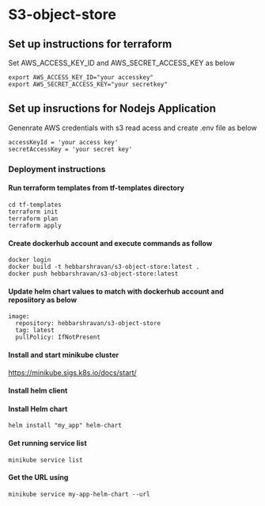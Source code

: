 # S3-object-store

## Set up instructions for terraform

Set AWS_ACCESS_KEY_ID and AWS_SECRET_ACCESS_KEY as below

```shell
export AWS_ACCESS_KEY_ID="your accesskey"
export AWS_SECRET_ACCESS_KEY="your secretkey"
````


## Set up insructions for Nodejs Application

Genenrate AWS credentials with s3 read acess and create .env file as below

```shell
accessKeyId = 'your access key'
secretAccessKey = 'your secret key'
```

### Deployment instructions

#### Run terraform templates from tf-templates directory

```shell
cd tf-templates
terraform init
terraform plan
terraform apply
```
#### Create dockerhub account and execute commands as follow

```shell
docker login 
docker build -t hebbarshravan/s3-object-store:latest .
docker push hebbarshravan/s3-object-store:latest
```

#### Update helm chart values to match with dockerhub account and reposiitory as below

```
image:
  repository: hebbarshravan/s3-object-store
  tag: latest
  pullPolicy: IfNotPresent
```

#### Install and start minikube cluster 

https://minikube.sigs.k8s.io/docs/start/

#### Install helm client 

#### Install Helm chart 

```shell 
helm install "my_app" helm-chart
```

#### Get running service list

```shell
minikube service list
```

#### Get the URL using

```shell
minikube service my-app-helm-chart --url 
```














